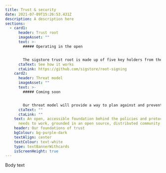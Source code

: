 ```yaml
---
title: Trust & security
date: 2021-07-09T15:26:53.431Z
description: A description here
sections:
  - card1:
      header: Trust root
      imageAsset: ""
      text: >-
        ##### Operating in the open


        The sigstore trust root is made up of five key holders from the community, responsible for any changes to policy and rotated as we grow in the future.
      ctaText: See how it works
      ctaLink: https://github.com/sigstore/root-signing
    card2:
      header: Threat model
      imageAsset: ""
      text: >-
        ##### Coming soon


        Our threat model will provide a way to plan against and prevent known threats to sigstore's infrastructure. This is currently in development.
      ctaText: ""
      ctaLink: ""
    text: An open, accessible foundation behind the policies and protocols sigstore
      needs to work, grounded in an open source, distributed community.
    header: Our foundations of trust
    bgColour: bg-purple-dark
    textAlign: center
    textColour: text-white
    type: textBannerWithcards
    isScreenHeight: true
---
```


Body text
